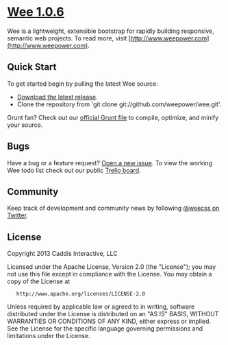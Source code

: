 # [Wee 1.0.6](https://github.com/weepower/wee)

Wee is a lightweight, extensible bootstrap for rapidly building responsive, semantic web projects. To read more, visit [http://www.weepower.com](http://www.weepower.com).


## Quick Start

To get started begin by pulling the latest Wee source:

* [Download the latest release](https://github.com/weepower/wee/archive/master.zip).
* Clone the repository from 'git clone git://github.com/weepower/wee.git'.

Grunt fan? Check out our [official Grunt file](https://github.com/weepower/wee-grunt) to compile, optimize, and minify your  source.


## Bugs

Have a bug or a feature request? [Open a new issue](https://github.com/weepower/wee/issues).
To view the working Wee todo list check out our public [Trello board](https://trello.com/b/7KbnQra9/wee).


## Community

Keep track of development and community news by following [@weecss on Twitter](https://twitter.com/weecss).


## License

Copyright 2013 Caddis Interactive, LLC

   Licensed under the Apache License, Version 2.0 (the "License");
   you may not use this file except in compliance with the License.
   You may obtain a copy of the License at

       http://www.apache.org/licenses/LICENSE-2.0

   Unless required by applicable law or agreed to in writing, software
   distributed under the License is distributed on an "AS IS" BASIS,
   WITHOUT WARRANTIES OR CONDITIONS OF ANY KIND, either express or implied.
   See the License for the specific language governing permissions and
   limitations under the License.